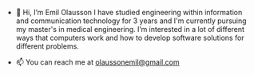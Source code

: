 - 👋 Hi, I’m Emil Olausson
I have studied engineering within information and communication technology for 3 years
and I'm currently pursuing my master's in medical engineering.
I’m interested in a lot of different ways that computers work and how to develop
software solutions for different problems.


- 📫 You can reach me at olaussonemil@gmail.com

<!---
EmilKoco/EmilKoco is a ✨ special ✨ repository because its `README.md` (this file) appears on your GitHub profile.
You can click the Preview link to take a look at your changes.
--->
